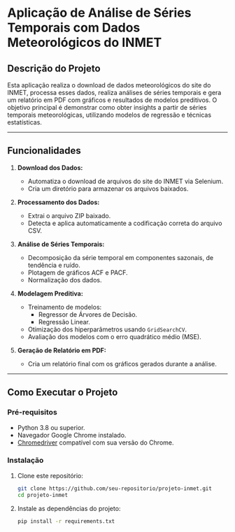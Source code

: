 # **Aplicação de Análise de Séries Temporais com Dados Meteorológicos do INMET**

## **Descrição do Projeto**
Esta aplicação realiza o download de dados meteorológicos do site do INMET, processa esses dados, realiza análises de séries temporais e gera um relatório em PDF com gráficos e resultados de modelos preditivos. O objetivo principal é demonstrar como obter insights a partir de séries temporais meteorológicas, utilizando modelos de regressão e técnicas estatísticas.

---

## **Funcionalidades**
1. **Download dos Dados:**
   - Automatiza o download de arquivos do site do INMET via Selenium.
   - Cria um diretório para armazenar os arquivos baixados.

2. **Processamento dos Dados:**
   - Extrai o arquivo ZIP baixado.
   - Detecta e aplica automaticamente a codificação correta do arquivo CSV.

3. **Análise de Séries Temporais:**
   - Decomposição da série temporal em componentes sazonais, de tendência e ruído.
   - Plotagem de gráficos ACF e PACF.
   - Normalização dos dados.

4. **Modelagem Preditiva:**
   - Treinamento de modelos:
     - Regressor de Árvores de Decisão.
     - Regressão Linear.
   - Otimização dos hiperparâmetros usando `GridSearchCV`.
   - Avaliação dos modelos com o erro quadrático médio (MSE).

5. **Geração de Relatório em PDF:**
   - Cria um relatório final com os gráficos gerados durante a análise.

---

## **Como Executar o Projeto**

### **Pré-requisitos**
- Python 3.8 ou superior.
- Navegador Google Chrome instalado.
- [Chromedriver](https://sites.google.com/chromium.org/driver/) compatível com sua versão do Chrome.

### **Instalação**
1. Clone este repositório:
   ```bash
   git clone https://github.com/seu-repositorio/projeto-inmet.git
   cd projeto-inmet
2. Instale as dependências do projeto:    
    ```bash
   pip install -r requirements.txt